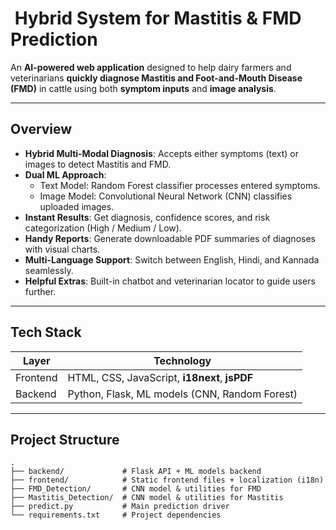 # ​ Hybrid System for Mastitis & FMD Prediction

An **AI-powered web application** designed to help dairy farmers and veterinarians **quickly diagnose Mastitis and Foot-and-Mouth Disease (FMD)** in cattle using both **symptom inputs** and **image analysis**.

---

##  Overview

- **Hybrid Multi-Modal Diagnosis**: Accepts either symptoms (text) or images to detect Mastitis and FMD.
- **Dual ML Approach**:  
  - Text Model: Random Forest classifier processes entered symptoms.  
  - Image Model: Convolutional Neural Network (CNN) classifies uploaded images.
- **Instant Results**: Get diagnosis, confidence scores, and risk categorization (High / Medium / Low).
- **Handy Reports**: Generate downloadable PDF summaries of diagnoses with visual charts.
- **Multi-Language Support**: Switch between English, Hindi, and Kannada seamlessly.
- **Helpful Extras**: Built-in chatbot and veterinarian locator to guide users further.

---

##  Tech Stack

| Layer        | Technology                              |
|--------------|------------------------------------------|
| Frontend     | HTML, CSS, JavaScript, **i18next**, **jsPDF** |
| Backend      | Python, Flask, ML models (CNN, Random Forest) |

---

##  Project Structure

```text
.
├── backend/             # Flask API + ML models backend
├── frontend/            # Static frontend files + localization (i18n)
├── FMD_Detection/       # CNN model & utilities for FMD
├── Mastitis_Detection/  # CNN model & utilities for Mastitis
├── predict.py           # Main prediction driver
└── requirements.txt     # Project dependencies
